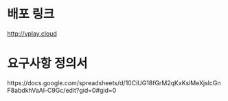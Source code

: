 # 배포 링크
http://vplay.cloud

<h1>요구사항 정의서</h1>
<link>https://docs.google.com/spreadsheets/d/10CiUG18fGrM2qKxKslMeXjslcGnF8abdkhVaAl-C9Gc/edit?gid=0#gid=0</link>

